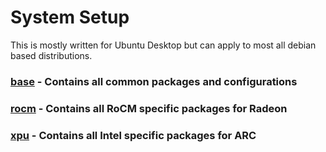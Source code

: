 # System Setup

This is mostly written for Ubuntu Desktop but can apply to most all debian based distributions.

### <a href="/base">base</a> - Contains all common packages and configurations

### <a href="/rocm">rocm</a> - Contains all RoCM specific packages for Radeon

### <a href="/xpu">xpu</a> - Contains all Intel specific packages for ARC
